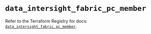 # `data_intersight_fabric_pc_member`

Refer to the Terraform Registry for docs: [`data_intersight_fabric_pc_member`](https://registry.terraform.io/providers/ciscodevnet/intersight/1.0.71/docs/data-sources/fabric_pc_member).

